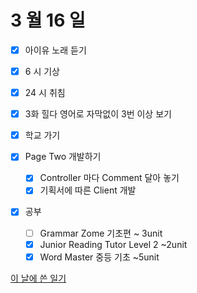 # 3 월 16 일

- [x] 아이유 노래 듣기

- [x] 6 시 기상
- [x] 24 시 취침

- [x] 3화 힐다 영어로 자막없이 3번 이상 보기

- [x] 학교 가기

- [x] Page Two 개발하기

  - [x] Controller 마다 Comment 달아 놓기
  - [x] 기획서에 따른 Client 개발

- [x] 공부

  - [ ] Grammar Zome 기초편 ~ 3unit
  - [x] Junior Reading Tutor Level 2 ~2unit
  - [x] Word Master 중등 기초 ~5unit

[이 날에 쓴 일기](../../../diary/2022/3/16.md)
